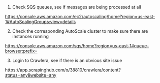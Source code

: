 1) Check SQS queues, see if messages are being processed at all

https://console.aws.amazon.com/ec2/autoscaling/home?region=us-east-1#AutoScalingGroups:view=details



2) Check the corresponding AutoScale cluster to make sure there are instances running

https://console.aws.amazon.com/sqs/home?region=us-east-1#queue-browser:prefix=



3) Login to Crawlera, see if there is an obvious site issue

https://app.scrapinghub.com/o/38810/crawlera/content?status=any&website=any